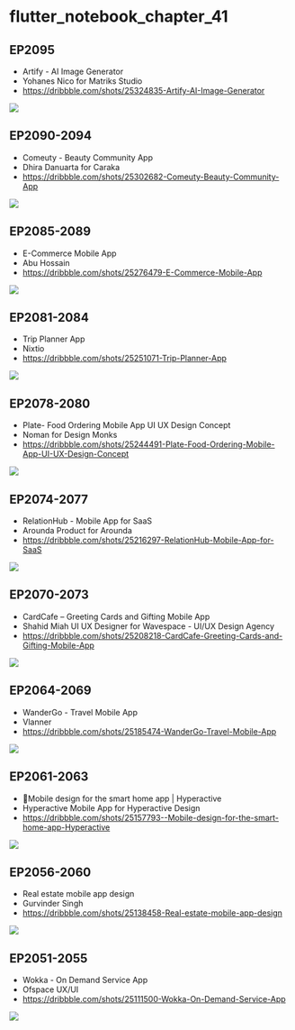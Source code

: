 # flutter_notebook_chapter_41

## EP2095

- Artify - AI Image Generator
- Yohanes Nico for Matriks Studio
- https://dribbble.com/shots/25324835-Artify-AI-Image-Generator

<img src="https://cdn.dribbble.com/userupload/17980005/file/original-f431d0a265fb130c49c7b4a352be62e5.png?resize=1600x1200&vertical=center"/>


## EP2090-2094

- Comeuty - Beauty Community App
- Dhira Danuarta for Caraka
- https://dribbble.com/shots/25302682-Comeuty-Beauty-Community-App

<img src="https://cdn.dribbble.com/userupload/17914295/file/original-5c7acbb5955c6c27bce83c566d7783ee.jpg?resize=1905x1429&vertical=center"/>

## EP2085-2089

- E-Commerce Mobile App
- Abu Hossain
- https://dribbble.com/shots/25276479-E-Commerce-Mobile-App

<img src="https://cdn.dribbble.com/userupload/17835710/file/original-ae7a2dcacae2b9f5c38d207749fb1680.png?resize=1600x1200&vertical=center"/>

## EP2081-2084

- Trip Planner App
- Nixtio
- https://dribbble.com/shots/25251071-Trip-Planner-App

<img src="https://cdn.dribbble.com/userupload/17758238/file/original-f844eb3f98822074ac11c945c9b8aaa7.png?resize=1905x1429&vertical=center"/>

## EP2078-2080

- Plate- Food Ordering Mobile App UI UX Design Concept
- Noman for Design Monks
- https://dribbble.com/shots/25244491-Plate-Food-Ordering-Mobile-App-UI-UX-Design-Concept

<img src="https://cdn.dribbble.com/userupload/17738927/file/original-aa287359bd9438fcbd2d3360113d3ee8.png?resize=1905x1429&vertical=center"/>

## EP2074-2077

- RelationHub - Mobile App for SaaS
- Arounda Product for Arounda
- https://dribbble.com/shots/25216297-RelationHub-Mobile-App-for-SaaS

<img src="https://cdn.dribbble.com/userupload/17651814/file/original-ca49c14d3a9aca813f0d21cbfbe2a65d.png?resize=1600x1200&vertical=center"/>

## EP2070-2073

- CardCafe – Greeting Cards and Gifting Mobile App
- Shahid Miah UI UX Designer for Wavespace - UI/UX Design Agency
- https://dribbble.com/shots/25208218-CardCafe-Greeting-Cards-and-Gifting-Mobile-App

<img src="https://cdn.dribbble.com/userupload/17626706/file/original-b187c2c13e2a8121937a50829a2dc2b7.jpg?resize=1905x1429"/>

## EP2064-2069

- WanderGo - Travel Mobile App
- Vlanner
- https://dribbble.com/shots/25185474-WanderGo-Travel-Mobile-App

<img src="https://cdn.dribbble.com/userupload/17557717/file/original-cd58cd47da262d3bcf410afde55c312f.png?resize=1905x1429"/>

## EP2061-2063

- 🏡Mobile design for the smart home app | Hyperactive
- Hyperactive Mobile App for Hyperactive Design
- https://dribbble.com/shots/25157793--Mobile-design-for-the-smart-home-app-Hyperactive

<img src="https://cdn.dribbble.com/userupload/17472269/file/original-e72cda307bc9f89ad1460bf55cb4842e.png?resize=1504x1128"/>

## EP2056-2060

- Real estate mobile app design
- Gurvinder Singh
- https://dribbble.com/shots/25138458-Real-estate-mobile-app-design

<img src="https://cdn.dribbble.com/userupload/17414470/file/original-645fa0257cc74852fafb0511f9b769c3.png?resize=1905x1429"/>

## EP2051-2055

- Wokka - On Demand Service App
- Ofspace UX/UI
- https://dribbble.com/shots/25111500-Wokka-On-Demand-Service-App

<img src="https://cdn.dribbble.com/userupload/17329953/file/original-e88fd4e9e97d672e62247c3f305d5a08.png?resize=1905x1429"/>